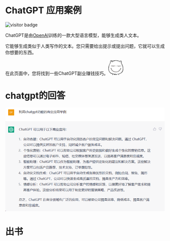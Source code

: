 # ChatGPT 应用案例

![visitor badge](https://visitor-badge.vercel.app/p/dfy167.awesome-chatgpt-business)

ChatGPT是由[OpenAI](https://openai.com/)训练的一款大型语言模型，能够生成类人文本。

它能够生成类似于人类写作的文本。您只需要给出提示或提出问题，它就可以生成你想要的东西。

在此页面中，您将找到一些ChatGPT副业赚钱技巧。<img src="./assets/smile.png">

# chatgpt的回答

![图 1](images/README/IMG_20230319-172354470.png)  

# 出书
